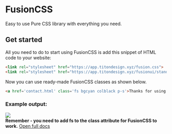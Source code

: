 # FusionCSS
Easy to use Pure CSS library with everything you need.

## Get started
All you need to do to start using FusionCSS is add this snippet of HTML code to your website:
```html
<link rel="stylesheet" href="https://app.titondesign.xyz/fusion.css">
<link rel="stylesheet" href="https://app.titondesign.xyz/fusionui/standard.fspallete.css">
```
Now you can use ready-made FusionCSS classes as shown below.
```html
<a href='contact.html' class='fs bgcyan colblack p-s'>Thanks for using Fusion!</a>
```
### Example output: <br>
<img src='https://364892593-files.gitbook.io/~/files/v0/b/gitbook-x-prod.appspot.com/o/spaces%2FCstwa8cIaWpZnr8pbugY%2Fuploads%2FOVQi0R2IHjzXiGMkC66h%2Fimage.png?alt=media&token=e079221c-c051-46bb-b29e-194c079cd751'>
<br>
<b>Remember - you need to add fs to the class attribute for FusionCSS to work.</b>
<a href='https://titon-design.gitbook.io/fusioncss/'>Open full docs</a>
